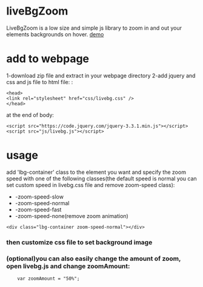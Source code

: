 # liveBgZoom
LiveBgZoom is a low size and simple js library to zoom in and out your elements backgrounds on hover.
[demo](https://livebgzoomdemo.netlify.com/)

# add to webpage

1-download zip file and extract in your webpage directory
2-add jquery and css and js file to html file:
:
  
```
<head>
<link rel="stylesheet" href="css/livebg.css" />
</head>
```
at the end of body:
  
```
<script src="https://code.jquery.com/jquery-3.3.1.min.js"></script>
<script src="js/livebg.js"></script>
```
# usage
add 'lbg-container' class to the element you want and specify the zoom speed with one of the following classes(the default speed is normal you can set custom speed in livebg.css file and remove zoom-speed class):
* -zoom-speed-slow
* -zoom-speed-normal
* -zoom-speed-fast
* -zoom-speed-none(remove zoom animation)
```
<div class="lbg-container zoom-speed-normal"></div>
```
### then customize css file to set background image

### (optional)you can also easily change the amount of zoom, open livebg.js and change zoomAmount:
```
    var zoomAmount = "50%";
    
```




